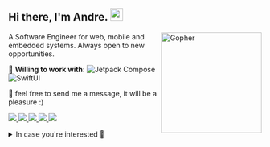 ## Hi there, I'm Andre. <img src="https://media.giphy.com/media/hvRJCLFzcasrR4ia7z/giphy.gif" width="25">

<img src="https://i.imgur.com/sSlV9YJ.png" min-width="200px" max-width="200px" width="200px" align="right" radius="50%" alt="Gopher">

<p align="left"> 
  A Software Engineer for web, mobile and embedded systems. Always open to new opportunities.
</p>

<p align="left">
  🚀 <strong>Willing to work with</strong>:
  <img alt="Jetpack Compose" src="https://img.shields.io/badge/Jetpack--Compose-FFFFFF?style=flat&logo=jetpackcompose&color=FFFFFF" />
  <img alt="SwiftUI" src="https://img.shields.io/badge/-Swift%20UI-F05138?style=flat&logo=swift&color=222222" />
</p>

<p align="left">
  💌 feel free to send me a message, it will be a pleasure :)
</p>

<p align="left">
  <a href="https://www.linkedin.com/in/andr%C3%A9-sampaio" alt="Linkedin">
    <img src="https://img.shields.io/badge/-LinkedIn-blue?style=flat-square&logo=Linkedin&logoColor=white"/>
  </a>
  <a href="mailto:andre03.sampaio@gmail.com" alt="Gmail">
    <img src="https://img.shields.io/badge/-Gmail-c14438?style=flat-square&logo=Gmail&logoColor=white"/>
  </a>
  <a href="https://www.instagram.com/andoresp/" alt="Instagram">
    <img src="https://img.shields.io/badge/-Instagram-E4405F?style=flat-square&logo=Instagram&logoColor=white"/>
  </a>
  <a href="https://stackoverflow.com/users/13696786/andre-sampaio" alt="Stackoverflow">
    <img src="https://img.shields.io/badge/-stackoverflow-F58025?style=flat-square&logo=stackoverflow&logoColor=white"/>
  </a>
  <a href="https://open.spotify.com/playlist/2o4LG56C9HYgKZM0eVrRxQ?si=qWZgLV4YSqWt0vq49OXC2g" alt="Spotify">
    <img src="https://img.shields.io/badge/Spotify-fi?logo=Spotify&style=flat-square&logoColor=white"/>
  </a>
</p>

<details>
  <summary>In case you're interested 🧐</summary>
  

#### Applications and Languages

  <p>
    <img alt="HTML5" src="https://img.shields.io/badge/HTML5-E34F26?style=flat&logo=html5&color=222222" />
    <img alt="CSS3" src="https://img.shields.io/badge/CSS3-1572B3?style=flat&logo=css3&color=222222&logoColor=1572B3" />
    <img alt="JavaScript" src="https://img.shields.io/badge/-JavaScript-F7DF1E?style=flat&logo=javascript&color=222222" />
    <img alt="TypeScript" src="https://img.shields.io/badge/-TypeScript-3178C6?style=flat&logo=typescript&color=222222" />
    <img alt="Node.JS" src="https://img.shields.io/badge/Node-339933?style=flat&logo=nodedotjs&color=222222" />
    <img alt="Express" src="https://img.shields.io/badge/Express-32264D?style=flat&logo=express&color=222222" />
    <img alt="React.JS" src="https://img.shields.io/badge/-React-61DAFB?style=flat&logo=react&color=222222" />
    <img alt="React Native" src="https://img.shields.io/badge/-React%20Native-61DAFB?style=flat&logo=react&color=222222" />
    <img alt="Electron.JS" src="https://img.shields.io/badge/-Electron-47848F?style=flat&logo=electron&color=222222" />
    <img alt="Jest" src="https://img.shields.io/badge/-Jest-C21325?style=flat&logo=jest&color=222222&logoColor=C21325" />
    <img alt="Python" src="https://img.shields.io/badge/-Python-3776AB?style=flat&logo=python&color=222222" />
    <img alt="Go" src="https://img.shields.io/badge/-Go-00ADD8?style=flat&logo=go&color=222222" />
    <img alt="C" src="https://img.shields.io/badge/-C Lang-A8B9CC?style=flat&logo=c&color=222222" />
    <img alt="C++" src="https://img.shields.io/badge/-CPP-00599C?style=flat&logo=cplusplus&color=222222&logoColor=00599C" />
    <img alt="C#" src="https://img.shields.io/badge/-C%23-239120?style=flat&logo=csharp&color=222222&logoColor=239120" />
    <img alt="PrismaORM" src="https://img.shields.io/badge/Prisma-2D3748?style=flat&logo=prisma&color=222222" />
    <img alt="SocketIO" src="https://img.shields.io/badge/-Socket.io-32264D?style=flat&logo=socketdotio&color=222222" />
    <img alt="RabbitMQ" src="https://img.shields.io/badge/-RabbitMQ-FF6600?style=flat&logo=rabbitmq&color=222222" />
  </p>
    
  #### Databases

  <p>
    <img alt="PostgreSQL" src="https://img.shields.io/badge/-PostgreSQL-336791?style=flat&logo=postgresql&color=222222" />
    <img alt="MongoDB" src="https://img.shields.io/badge/MongoDB-47A248?style=flat&logo=mongodb&color=222222" />
    <img alt="SQLite" src="https://img.shields.io/badge/-SQLite-044a64?style=flat&logo=sqlite&color=222222&logoColor=044a64" />
    <img alt="Redis" src="https://img.shields.io/badge/-Redis-DC382D?style=flat&logo=redis&color=222222&logoColor=DC382D" />
  </p>
  
  #### Utilities
  <p>
    <img alt="Figma" src="https://img.shields.io/badge/-Figma-F24E1E?style=flat&logo=figma&color=222222" />
    <img alt="Yarn" src="https://img.shields.io/badge/-yarn-2C8EBB?style=flat&logo=yarn&color=222222" />
    <img alt="Bootstrap" src="https://img.shields.io/badge/-Bootstrap-7952B3?style=flat&logo=bootstrap&color=222222" />
    <img alt="Tailwindcss" src="https://img.shields.io/badge/TailwindCSS-06B6D4?style=flat&logo=tailwindcss&color=222222" />
    <img alt="Styled-Components" src="https://img.shields.io/badge/-Styled--Components-DB7093?style=flat&logo=styled-components&color=222222" />
    <img alt="SASS" src="https://img.shields.io/badge/-Sass-CC6699?style=flat&logo=sass&color=222222" />
  </p>

#### DevOps

  <p>
    <img alt="Git" src="https://img.shields.io/badge/-git-F05032?style=flat&logo=git&color=222222" />
    <img alt="GitHub" src="https://img.shields.io/badge/-GitHub-181717?style=flat&logo=github&color=222222" />
    <img alt="Bitbucket" src="https://img.shields.io/badge/-Bitbucket-0047B3?style=flat&logo=bitbucket&color=222222&logoColor=0047B3" />
    <img alt="Docker" src="https://img.shields.io/badge/-Docker-2496ED?style=flat&logo=docker&color=222222" />
    <img alt="Google Cloud" src="https://img.shields.io/badge/-Google%20Cloud-4285F4?style=flat&logo=google-cloud&color=222222" />
    <img alt="Firebase" src="https://img.shields.io/badge/-Firebase-FFCA28?style=flat&logo=firebase&color=222222" />
    <img alt="AWS" src="https://img.shields.io/badge/-AWS-FF9900?style=flat&logo=amazonaws&color=222222&logoColor=FF9900" />
  </p>

  #### Development Tools

  <p>
    <img alt="Jupyter" src="https://img.shields.io/badge/-Jupyter-F37626?style=flat&logo=jupyter&color=222222" />
    <img alt="Expo" src="https://img.shields.io/badge/-Expo-000020?style=flat&logo=expo&color=222222" />
    <img alt="Insomnia" src="https://img.shields.io/badge/-Insomnia-4000BF?style=flat&logo=insomnia&color=222222&logoColor=4000BF" />
    <img alt="Arduino" src="https://img.shields.io/badge/Arduino-00979D?style=flat&logo=arduino&color=222222" />
  </p>

  #### Platforms

  <p>
    <img alt="RaspberryPi" src="https://img.shields.io/badge/Raspberry-A22846?style=flat&logo=raspberry-pi&color=222222&logoColor=tomato" />
    <img alt="Linux" src="https://img.shields.io/badge/Linux-FCC624?style=flat&logo=linux&color=222222" />
    <img alt="Windows" src="https://img.shields.io/badge/Windows-0078D6?style=flat&logo=windows&color=222222&logoColor=0078D6" />
  </p>
  

  #### On the way

  <p>
    <img alt="Elixir" src="https://img.shields.io/badge/Elixir-4B275F?style=flat&logo=elixir&color=222222&logoColor=4B275F" />
    <img alt="GraphQL" src="https://img.shields.io/badge/GraphQL-E10098?style=flat&logo=graphql&color=222222&logoColor=E10098" />
    <img alt="Terraform" src="https://img.shields.io/badge/Terraform-7B42BC?style=flat&logo=terraform&color=222222&logoColor=7B42BC" />
    <img alt="Vault" src="https://img.shields.io/badge/Vault-000000?style=flat&logo=vault&color=222222" />
    <img alt="Turborepo" src="https://img.shields.io/badge/Turborepo-EF4444?style=flat&logo=turborepo&color=222222" />
    <img alt="Kubernetes" src="https://img.shields.io/badge/Kubernetes-326CE5?style=flat&logo=kubernetes&color=222222" />
  </p>

</details>
